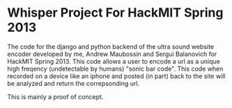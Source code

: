 Whisper Project For HackMIT Spring 2013
==============

The code for the django and python backend of the ultra sound website encoder developed by me, Andrew Maubossin and Sergui Balanovich for HackMIT Spring 2013. This code allows a user to encode a url as a unique high freqency (undetectable by humans) "sonic bar code". This code when recorded on a device like an iphone and posted (in part) back to the site will be analyzed and return the correpsonding url.

This is mainly a proof of concept.
